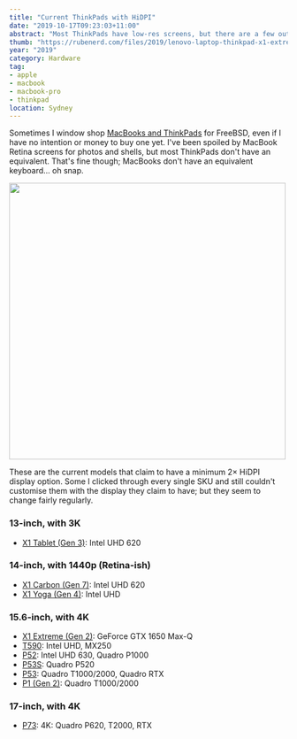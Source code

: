 ```yaml
---
title: "Current ThinkPads with HiDPI"
date: "2019-10-17T09:23:03+11:00"
abstract: "Most ThinkPads have low-res screens, but there are a few outstanding devices."
thumb: "https://rubenerd.com/files/2019/lenovo-laptop-thinkpad-x1-extreme-hero@1x.png"
year: "2019"
category: Hardware
tag:
- apple
- macbook
- macbook-pro
- thinkpad
location: Sydney
---
```

Sometimes I window shop [MacBooks and ThinkPads](https://rubenerd.com/thinkpads-and-macbooks/) for FreeBSD, even if I have no intention or money to buy one yet. I've been spoiled by MacBook Retina screens for photos and shells, but most ThinkPads don't have an equivalent. That's fine though; MacBooks don't have an equivalent keyboard... oh snap.

<p><img src="https://rubenerd.com/files/2019/lenovo-laptop-thinkpad-x1-extreme-hero@1x.png" srcset="https://rubenerd.com/files/2019/lenovo-laptop-thinkpad-x1-extreme-hero@1x.png 1x, https://rubenerd.com/files/2019/lenovo-laptop-thinkpad-x1-extreme-hero@2x.png 2x" alt="" style="width:500px" /></p>

These are the current models that claim to have a minimum 2× HiDPI display option. Some I clicked through every single SKU and still couldn't customise them with the display they claim to have; but they seem to change fairly regularly.


### 13-inch, with 3K

* [X1 Tablet (Gen 3)](https://www.lenovo.com/au/en/tablets/windows-tablets/thinkpad-tablets/ThinkPad-X1-Tablet-3rd-Gen/p/22TP2CP0113): Intel UHD 620


### 14-inch, with 1440p (Retina-ish)

* [X1 Carbon (Gen 7)](https://www.lenovo.com/au/en/laptops/thinkpad/thinkpad-x/X1-Carbon-Gen-7/p/22TP2TXX17G): Intel UHD 620
* [X1 Yoga (Gen 4)](https://www.lenovo.com/au/en/laptops/thinkpad/thinkpad-x/X1-Yoga-Gen-4/p/22TP2TXX14Y): Intel UHD


### 15.6-inch, with 4K

* [X1 Extreme (Gen 2)](https://www.lenovo.com/au/en/laptops/thinkpad/thinkpad-x/X1-Extreme-Gen-2/p/22TP2TXX1E2): GeForce GTX 1650 Max-Q
* [T590](https://www.lenovo.com/au/en/laptops/thinkpad/thinkpad-t-series/ThinkPad-T590/p/22TP2TT5900): Intel UHD, MX250
* [P52](https://www.lenovo.com/au/en/workstations/engineering-architecture-and-construction-industry/P52/p/22WS2WPWP52): Intel UHD 630, Quadro P1000
* [P53S](https://www.lenovo.com/au/en/laptops/thinkpad/thinkpad-p-series/P53S/p/22WS2WPP53S): Quadro P520
* [P53](https://www.lenovo.com/au/en/laptops/thinkpad/thinkpad-p-series/P53/p/22WS2WPWP53): Quadro T1000/2000, Quadro RTX
* [P1 (Gen 2)](https://www.lenovo.com/au/en/laptops/thinkpad/thinkpad-p-series/P1-Gen-2/p/22WS2WPP102): Quadro T1000/2000

### 17-inch, with 4K

* [P73](https://www.lenovo.com/au/en/laptops/thinkpad/thinkpad-p-series/ThinkPad-P73/p/22WS2WPWP73): 4K: Quadro P620, T2000, RTX

